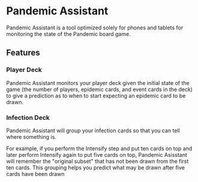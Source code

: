 # Pandemic Assistant

Pandemic Assistant is a tool optimized solely for phones and tablets for monitoring the state of the Pandemic board game.

## Features
### Player Deck

Pandemic Assistant monitors your player deck given the initial state of the game (the number of players, epidemic cards, and event cards in the deck) to give a prediction as to when to start expecting an epidemic card to be drawn.

### Infection Deck
Pandemic Assistant will group your infection cards so that you can tell where something is.

For example, if you perform the Intensify step and put ten cards on top and later perform Intensify again to put five cards on top, Pandemic Asisstant will remember the "original subset" that has not been drawn from the first ten cards. This grouping helps you predict what may be drawn after five cards have been drawn

